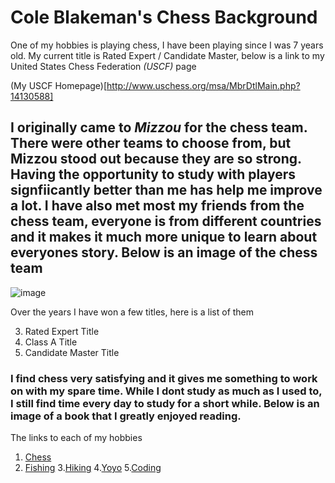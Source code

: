# Cole Blakeman's Chess Background

One of my hobbies is playing chess, I have been playing since I was 7 years old. 
My current title is Rated Expert / Candidate Master, below is a link to my United States Chess Federation _(USCF)_ page

(My USCF Homepage)[http://www.uschess.org/msa/MbrDtlMain.php?14130588]

## I originally came to _Mizzou_ for the chess team. There were other teams to choose from, but Mizzou stood out because they are so strong. Having the opportunity to study with players signfiicantly better than me has help me improve a lot. I have also met most my friends from the chess team, everyone is from different countries and it makes it much more unique to learn about everyones story. Below is an image of the chess team
![image](https://user-images.githubusercontent.com/65063251/119242106-052bbf00-bb21-11eb-8a95-27e0c75bd7f2.png)

Over the years I have won a few titles, here is a list of them

3. Rated Expert Title
4. Class A Title
5. Candidate Master Title

### I find chess very satisfying and it gives me something to work on with my spare time. While I dont study as much as I used to, I still find time every day to study for a short while. Below is an image of a book that I greatly enjoyed reading.

The links to each of my hobbies
1. [Chess](https://github.com/coleblakeman01/Final-Project-IT-1000/blob/main/Chess)
2. [Fishing](https://github.com/coleblakeman01/Final-Project-IT-1000/blob/main/fishing.md)
3.[Hiking](https://github.com/coleblakeman01/Final-Project-IT-1000/blob/main/hiking.md)
4.[Yoyo](https://github.com/coleblakeman01/Final-Project-IT-1000/blob/main/yoyo.md)
5.[Coding](https://github.com/coleblakeman01/Final-Project-IT-1000/blob/main/coding.md)

